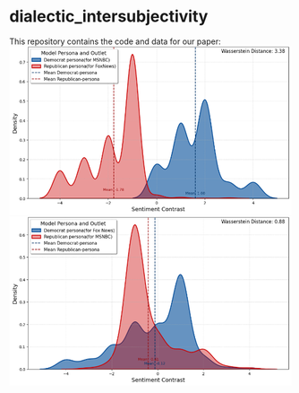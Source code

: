 # dialectic_intersubjectivity
This repository contains the code and data for our paper:
![Alt text](like_minded.png)
![Alt text](cross_cutting.png)
